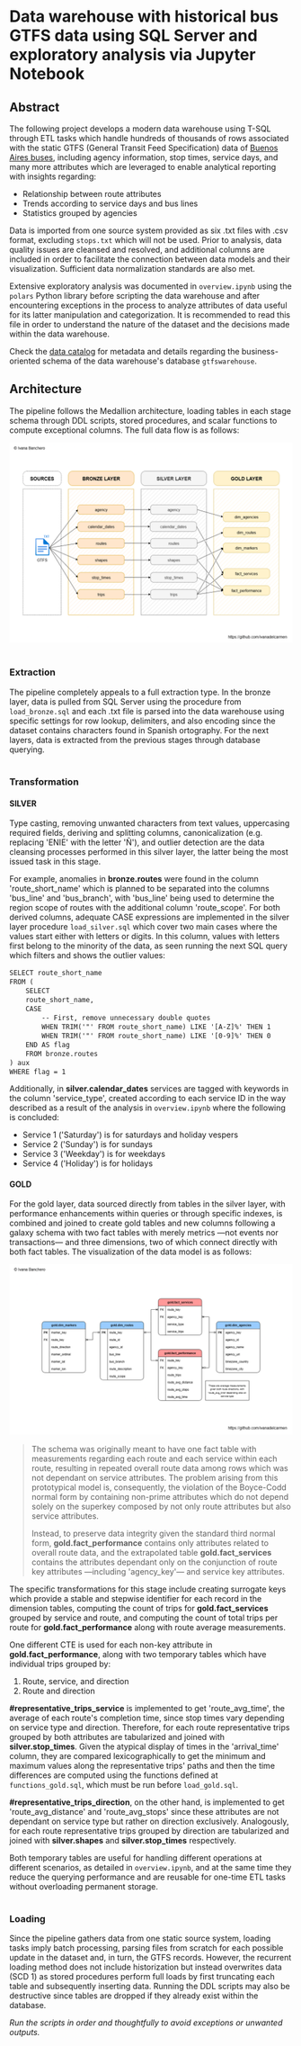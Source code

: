 # **Data warehouse with historical bus GTFS data using SQL Server and exploratory analysis via Jupyter Notebook**

## Abstract

The following project develops a modern data warehouse using T-SQL through ETL tasks which handle hundreds of thousands of rows associated with the static GTFS (General Transit Feed Specification) data of [Buenos Aires buses](https://data.buenosaires.gob.ar/dataset/colectivos-gtfs), including agency information, stop times, service days, and many more attributes which are leveraged to enable analytical reporting with insights regarding:

* Relationship between route attributes
* Trends according to service days and bus lines
* Statistics grouped by agencies

Data is imported from one source system provided as six .txt files with .csv format, excluding `stops.txt` which will not be used. Prior to analysis, data quality issues are cleansed and resolved, and additional columns are included in order to facilitate the connection between data models and their visualization. Sufficient data normalization standards are also met.

Extensive exploratory analysis was documented in `overview.ipynb` using the `polars` Python library before scripting the data warehouse and after encountering exceptions in the process to analyze attributes of data useful for its latter manipulation and categorization. It is recommended to read this file in order to understand the nature of the dataset and the decisions made within the data warehouse.

Check the [data catalog](docs/data_catalog.md) for metadata and details regarding the business-oriented schema of the data warehouse's database `gtfswarehouse`.

## Architecture

The pipeline follows the Medallion architecture, loading tables in each stage schema through DDL scripts, stored procedures, and scalar functions to compute exceptional columns. The full data flow is as follows:

![Data flow diagram](docs/data_flow.png)

#

### Extraction

The pipeline completely appeals to a full extraction type. In the bronze layer, data is pulled from SQL Server using the procedure from `load_bronze.sql` and each .txt file is parsed into the data warehouse using specific settings for row lookup, delimiters, and also encoding since the dataset contains characters found in Spanish ortography. For the next layers, data is extracted from the previous stages through database querying.

#

### Transformation

#### SILVER

Type casting, removing unwanted characters from text values, uppercasing required fields, deriving and splitting columns, canonicalization (e.g. replacing 'ENIE' with the letter 'Ñ'), and outlier detection are the data cleansing processes performed in this silver layer, the latter being the most issued task in this stage. 

For example, anomalies in **bronze.routes** were found in the column 'route_short_name' which is planned to be separated into the columns 'bus_line' and 'bus_branch', with 'bus_line' being used to determine the region scope of routes with the additional column 'route_scope'. For both derived columns, adequate CASE expressions are implemented in the silver layer procedure `load_silver.sql` which cover two main cases where the values start either with letters or digits. In this column, values with letters first belong to the minority of the data, as seen running the next SQL query which filters and shows the outlier values:

	SELECT route_short_name
	FROM (
		SELECT
		route_short_name,
		CASE
			-- First, remove unnecessary double quotes
			WHEN TRIM('"' FROM route_short_name) LIKE '[A-Z]%' THEN 1
			WHEN TRIM('"' FROM route_short_name) LIKE '[0-9]%' THEN 0
		END AS flag
		FROM bronze.routes
	) aux
	WHERE flag = 1

Additionally, in **silver.calendar_dates** services are tagged with keywords in the column 'service_type', created according to each service ID in the way described as a result of the analysis in `overview.ipynb` where the following is concluded:

* Service 1 ('Saturday') is for saturdays and holiday vespers
* Service 2 ('Sunday') is for sundays
* Service 3 ('Weekday') is for weekdays
* Service 4 ('Holiday') is for holidays

#### GOLD

For the gold layer, data sourced directly from tables in the silver layer, with performance enhancements within queries or through specific indexes, is combined and joined to create gold tables and new columns following a galaxy schema with two fact tables with merely metrics —not events nor transactions— and three dimensions, two of which connect directly with both fact tables. The visualization of the data model is as follows:

![Data model diagram](docs/data_model.png)

> The schema was originally meant to have one fact table with measurements regarding each route and each service within each route, resulting in repeated overall route data among rows which was not dependant on service attributes. The problem arising from this prototypical model is, consequently, the violation of the Boyce-Codd normal form by containing non-prime attributes which do not depend solely on the superkey composed by not only route attributes but also service attributes.
>
> Instead, to preserve data integrity given the standard third normal form, **gold.fact_performance** contains only attributes related to overall route data, and the extrapolated table **gold.fact_services** contains the attributes dependant only on the conjunction of route key attributes —including 'agency_key'— and service key attributes.

The specific transformations for this stage include creating surrogate keys which provide a stable and stepwise identifier for each record in the dimension tables, computing the count of trips for **gold.fact_services** grouped by service and route, and computing the count of total trips per route for **gold.fact_performance** along with route average measurements. 

One different CTE is used for each non-key attribute in **gold.fact_performance**, along with two temporary tables which have individual trips grouped by:

1. Route, service, and direction
2. Route and direction

**#representative_trips_service** is implemented to get 'route_avg_time', the average of each route's completion time, since stop times vary depending on service type and direction. Therefore, for each route representative trips grouped by both attributes are tabularized and joined with **silver.stop_times**. Given the atypical display of times in the 'arrival_time' column, they are compared lexicographically to get the minimum and maximum values along the representative trips' paths and then the time differences are computed using the functions defined at `functions_gold.sql`, which must be run before `load_gold.sql`.

**#representative_trips_direction**, on the other hand, is implemented to get 'route_avg_distance' and 'route_avg_stops' since these attributes are not dependant on service type but rather on direction exclusively. Analogously, for each route representative trips grouped by direction are tabularized and joined with **silver.shapes** and **silver.stop_times** respectively.

Both temporary tables are useful for handling different operations at different scenarios, as detailed in `overview.ipynb`, and at the same time they reduce the querying performance and are reusable for one-time ETL tasks without overloading permanent storage.

#

### Loading

Since the pipeline gathers data from one static source system, loading tasks imply batch processing, parsing files from scratch for each possible update in the dataset and, in turn, the GTFS records. However, the recurrent loading method does not include historization but instead overwrites data (SCD 1) as stored procedures perform full loads by first truncating each table and subsequently inserting data. Running the DDL scripts may also be destructive since tables are dropped if they already exist within the database. 

_Run the scripts in order and thoughtfully to avoid exceptions or unwanted outputs._